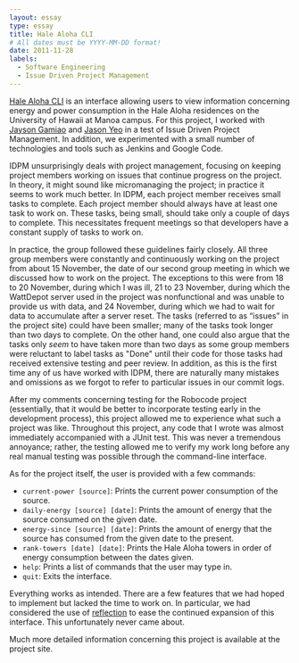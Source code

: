 ```yaml
---
layout: essay
type: essay
title: Hale Aloha CLI
# All dates must be YYYY-MM-DD format!
date: 2011-11-28
labels:
  - Software Engineering
  - Issue Driven Project Management
---
```


[Hale Aloha CLI](http://code.google.com/p/hale-aloha-cli-teams/) is an interface allowing users to view information concerning energy and power consumption in the Hale Aloha residences on the University of Hawaii at Manoa campus.  For this project, I worked with [Jayson Gamiao](https://www.linkedin.com/in/jaysongamiao) and [Jason Yeo](https://www.linkedin.com/in/jason-yeo-92865967) in a test of Issue Driven Project Management.  In addition, we experimented with a small number of technologies and tools such as Jenkins and Google Code.

IDPM unsurprisingly deals with project management, focusing on keeping project members working on issues that continue progress on the project.  In theory, it might sound like micromanaging the project; in practice it seems to work much better.  In IDPM, each project member receives small tasks to complete.  Each project member should always have at least one task to work on.  These tasks, being small, should take only a couple of days to complete.  This necessitates frequent meetings so that developers have a constant supply of tasks to work on.

In practice, the group followed these guidelines fairly closely.  All three group members were constantly and continuously working on the project from about 15 November, the date of our second group meeting in which we discussed how to work on the project.  The exceptions to this were from 18 to 20 November, during which I was ill, 21 to 23 November, during which the WattDepot server used in the project was nonfunctional and was unable to provide us with data, and 24 November, during which we had to wait for data to accumulate after a server reset.  The tasks (referred to as “issues” in the project site) could have been smaller; many of the tasks took longer than two days to complete.  On the other hand, one could also argue that the tasks only *seem* to have taken more than two days as some group members were reluctant to label tasks as "Done" until their code for those tasks had received extensive testing and peer review.  In addition, as this is the first time any of us have worked with IDPM, there are naturally many mistakes and omissions as we forgot to refer to particular issues in our commit logs. 

After my comments concerning testing for the Robocode project (essentially, that it would be better to incorporate testing early in the development process), this project allowed me to experience what such a project was like.  Throughout this project, any code that I wrote was almost immediately accompanied with a JUnit test.  This was never a tremendous annoyance; rather, the testing allowed me to verify my work long before any real manual testing was possible through the command-line interface. 

As for the project itself, the user is provided with a few commands:

* <code>current-power [source]</code>: Prints the current power consumption of the source.
* <code>daily-energy [source] [date]</code>: Prints the amount of energy that the source consumed on the given date. 
* <code>energy-since [source] [date]</code>: Prints the amount of energy that the source has consumed from the given date to the present.
* <code>rank-towers [date] [date]</code>: Prints the Hale Aloha towers in order of energy consumption between the dates given.
* <code>help</code>: Prints a list of commands that the user may type in. 
* <code>quit</code>: Exits the interface.

Everything works as intended. There are a few features that we had hoped to implement but lacked the time to work on.  In particular, we had considered the use of [reflection](http://java.sun.com/developer/technicalArticles/ALT/Reflection/) to ease the continued expansion of this interface.  This unfortunately never came about. 

Much more detailed information concerning this project is available at the project site.

